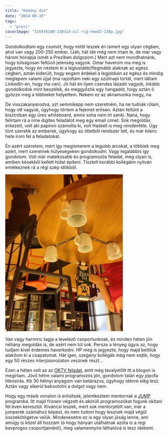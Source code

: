 ```yaml
---
title: "Kemény dió"
date: "2014-09-19"
tags: 
  - "prezi"
coverImage: "1C6476108-130314-oil-rig-hmed2-238p.jpg"
---
```


Gondolkodtam egy csomót, hogy mitől leszek én ismert egy olyan cégben, ahol van vagy 200-250 ember. (Jah, hát ide még nem írtam le, de már vagy három hónapja ismét a Preziben dolgozom.) Mert azt nem mondhatnánk, hogy túlságosan feltűnő jelenség vagyok. Omar haverom ma meg is jegyezte, hogy én néztem ki a leglustább/flegmább alaknak az egész cégben, aztán kiderült, hogy engem érdekel a legjobban az egész és mindig meglepem valami újjal (ma rajzoltam neki egy szülinapi tortát, mert láttam LinkedIn-en, hogy ma van). Jó hát én ilyen csendes lázadó vagyok, inkább gondolkodok mint beszélek, és meggyőzök egy hangadót, hogy aztán ő győzze meg a többieket helyettem. Nekem ez az aknamunka megy, na.

De visszakanyarodva, azt semmiképp nem szeretném, ha ne tudnák rólam, hogy ott vagyok, úgyhogy törtem a fejemet erősen. Aztán feltűnt a bisztróban egy üres whiteboard, amire soha nem írt senki. Naná, hogy felírtam rá a nine digites feladatot meg egy email címet. Sok megoldás érkezett, volt aki papíron számolta ki, volt Haskell is meg mindenféle. Úgy tűnt szeretik az emberek, úgyhogy az ötletből rendszer lett, és már kilenc hete írom fel a feladatokat.

Én azért szeretem, mert így megismerem a legjobb arcokat, a többiek meg azért, mert szeretnek hülyeségeken gondolkodni. Vagy legalábbis így gondolom. Volt már matekosabb és programozós feladat, meg olyan is, amiben késekből kellett hidat építeni. Tisztelt korábbi kollégáim nyilván emlékeznek rá a régi szép időkből.

[![pohar](images/pohar-375x500.jpg)](https://csokavar.hu/wp-content/uploads/2014/09/pohar.jpg)

Van vagy harminc tagja a levelező csoportunknak, és minden héten jön néhány megoldás is, de azért nem túl sok. Persze a lényeg úgyis az, hogy tudjam kivel érdemes haverkodni. HP meg is jegyezte, hogy majd belőlük alakítom ki a csapatomat. Hát igen, szegény kollégák még nem sejtik, hogy egy 50 részes interjúsorozaton vesznek részt...

Ezen a héten volt az az [OKTV feladat](https://csokavar.hu/blog/2012/12/diophantosz/), amit még tavalyelőtt itt a blogon is megírtam. Jövő hétre valami programozós jön, gondolom talán egy jópofa titkosírás. Kb 30 hétnyi anyagom van betárazva, úgyhogy idénre elég lesz. Aztán vagy sikerül bebootolni a dolgot vagy nem.

Hogy egy másik vonalon is erősítsek, jelentkeztem mentornak a [JUMP](http://jump.prezi.com/) programba. Itt majd frissen végzett és akörüli programozókat fogunk okítani fél éven keresztül. Kíváncsi leszek, mert sok mentorjelölt van, már a jumperek számához képest, és nem tudom hogy lesznek majd végül összekötögetve velük. Mindenesetre ez is egy olyan jóság lenne, ami amúgy is közel áll hozzám (ó hogy hányan utálhatnak azóta is a régi bevprogos csoportjaimból), meg valamennyire láthatóvá is tesz idebent.
